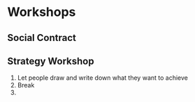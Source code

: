 # Workshops

## Social Contract

## Strategy Workshop

1. Let people draw and write down what they want to achieve
2. Break
3. 
